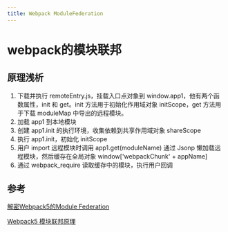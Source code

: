 ```yaml
---
title: Webpack ModuleFederation
---
```


# webpack的模块联邦




## 原理浅析

1. 下载并执行 remoteEntry.js，挂载入口点对象到 window.app1，他有两个函数属性，init 和 get。init 方法用于初始化作用域对象 initScope，get 方法用于下载 moduleMap 中导出的远程模块。
2. 加载 app1 到本地模块
3. 创建 app1.init 的执行环境，收集依赖到共享作用域对象 shareScope
4. 执行 app1.init，初始化 initScope
5. 用户 import 远程模块时调用 app1.get(moduleName) 通过 Jsonp 懒加载远程模块，然后缓存在全局对象 window['webpackChunk' + appName]
6. 通过 webpack_require 读取缓存中的模块，执行用户回调

## 参考

[解密Webpack5的Module Federation](https://mp.weixin.qq.com/s/wTOiubS5fm_UAQFaz1d6yg)

[Webpack5 模块联邦原理](https://github.com/Vincent0700/learning-webpack/blob/master/docs/Webpack%E6%A8%A1%E5%9D%97%E8%81%94%E9%82%A6%E5%8E%9F%E7%90%86.md)

